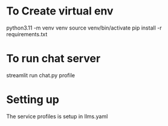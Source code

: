# To Create virtual env

python3.11 -m venv venv
source venv/bin/activate
pip install -r requirements.txt

# To run chat server

streamlit run chat.py profile

# Setting up

The service profiles is setup in llms.yaml
